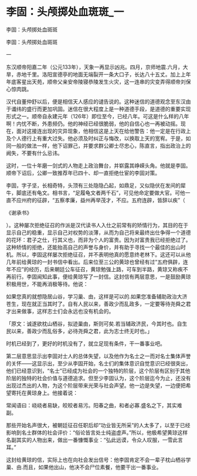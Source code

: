 # 李固：头颅掷处血斑斑_一

李固：头颅掷处血斑斑

李固：头颅掷处血斑斑

一

东汉顺帝阳嘉二年（公元133年），天象一再显示凶兆。四月，京师地震.六月，大旱，赤地千里。洛阳宣德亭的地面无端裂开一条大口子，长达八十五丈。加上上年年底客星出天苑，顺帝父亲安帝陵寝恭陵发生火灾，这一连串的灾变弄得顺帝刘保心惊肉跳。

汉代自董仲舒以后，便是相信天人感应的谴告说的。这种迷信的道德观念至东汉由于谶纬的盛行而更加巩固。迷信在很大程度上是一种道德手段，是道德的重要实现形式之一。顺帝自永建元年（126年）即位至今，已经八年。可这是什么样的八年啊！内忧不断，外患频仍。他的神经已经很脆弱，他的自信心也一再被动摇。现在，面对这接连出现的灾异现象，他相信这是上天在给他警告：他一定是在行政上及个人德行上有重大过失。他必须及时纠正与悔改，以换取上天的宽宥。于是，如同一般的做法一样，他下诏罪己，并要求群公卿士尽忠心，陈直言，指出政治上的阙失，不要有什么忌讳。

这时，一位十年磨一剑式的人物走上政治舞台，并崭露其峥嵘头角。他就是李固。顺帝下诏后，公卿一致推荐年已四十、却一直拒绝仕宦的李固对策。

李固，字子坚，长相奇特，头顶有三处隐隐凸起，如鼎足，又似隐伏在发间的犀牛，脚底还有龟文。相书言，“足履龟文者两千石”，可见他命定要做大官。可他一直不应州府的征辟，“五察孝廉，益州再举茂才，不应。五府连辟，皆辞以疾”（

《谢承书》

）。这种屡次拒绝征召的作派是汉代读书人入仕之前常有的矫情行为，其目的在于显示自己的稳重，显示自己对权势的淡薄，从而为自己将来最终出仕争得一个道德的花环：君子之仕，行其义也，而非为个人的富贵。因为对富贵我已经拒绝过了。这种矫情的拒绝，还能抬高自己的声誉与身价，并有助于寻找一个最佳的出山时机。所以，李固这样屡次拒绝征召，并不表明他真的愿意终老林下。这还可以从他几年前给黄琼的一封书信中看出。后来位至三公的黄琼也曾经有过“五府俱辟，连年不应”的经历，后来朝廷公车征召，黄琼勉强上路，可车到半路，黄琼又称疾不再前行。李固闻知此事，便给黄琼写了一封信。这封信有两层意思，一是鼓励黄琼积极用世，不能再消极等待。他说：

如果您真的就想隐居山谷，学习巢、由，这样是可以的.如果您准备辅助政治大济苍生，现在就正当其时了。自有人民以来，善政少而乱政多，一定要等待尧舜之君才出来做事，这样志士们会永远也没有机会的。

「原文：诚遂欲枕山栖谷，拟迹巢由，斯则可矣.若当辅政济民，今其时也。自生民以来，善政少而乱俗多，必待尧舜之君，此为志士终无时也。」

时机已经到了，更好的时机没有了，就立足现有条件，干一番事业吧。

第二层意思显示出李固对士人的总体失望，以及他作为名士之一而对名士集体声誉的关怀——这显示出，至少从李固开始，名士们的集体意识自觉意识已经很突出，他们已经意识到，“名士”已经成为社会的一个独特的阶层，这个阶层有区别于其他阶层的独特的社会价值与道德追求。但至少李固认为，这个阶层迄今为止，还没有出现过杰出的人物，为这个阶层带来光荣与社会声望。他一边是失望，一边便把希望寄托在黄琼身上。他接着说：

常闻语曰：峣峣者易缺，皎皎者易污。阳春之曲，和者必寡.盛名之下，其实难副。

那些开始名声很大，被朝廷征召任职后却“功业皆无所采”的人太多了，以至于已经影响到名士群体的社会评价：“俗论皆言处士纯盗虚声。”所以，他极希望黄琼这样名副其实的人物出来，做出一番慷慨事业：“弘此远谟，令众人叹服，一雪此言耳。”

这封给黄琼的信，实际上也在向社会发出信号：他李固肯定不会一辈子枕山栖谷学巢、由.而且，如果他出山，他决不会尸位素餐，他要干出一番事业。